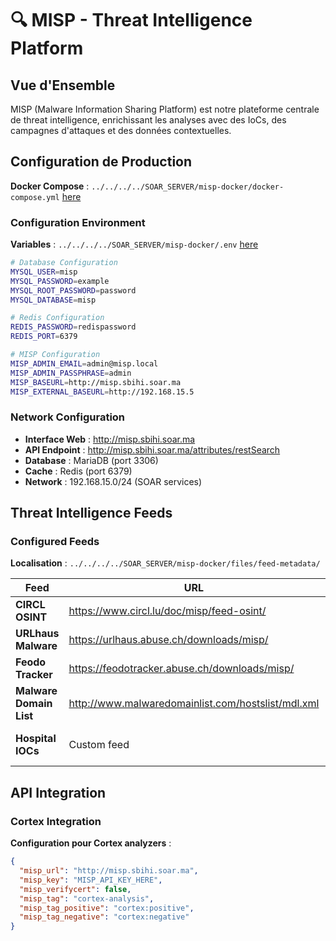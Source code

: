 # 🔍 MISP - Threat Intelligence Platform

## Vue d'Ensemble

MISP (Malware Information Sharing Platform) est notre plateforme centrale de threat intelligence, enrichissant les analyses avec des IoCs, des campagnes d'attaques et des données contextuelles.

## Configuration de Production

**Docker Compose** : `../../../../SOAR_SERVER/misp-docker/docker-compose.yml` [here](../../../../SOAR_SERVER/misp-docker/docker-compose.yml)


### Configuration Environment

**Variables** : `../../../../SOAR_SERVER/misp-docker/.env` [here](../../../../SOAR_SERVER/misp-docker/.env)

```bash
# Database Configuration
MYSQL_USER=misp
MYSQL_PASSWORD=example
MYSQL_ROOT_PASSWORD=password
MYSQL_DATABASE=misp

# Redis Configuration
REDIS_PASSWORD=redispassword
REDIS_PORT=6379

# MISP Configuration
MISP_ADMIN_EMAIL=admin@misp.local
MISP_ADMIN_PASSPHRASE=admin
MISP_BASEURL=http://misp.sbihi.soar.ma
MISP_EXTERNAL_BASEURL=http://192.168.15.5
```

### Network Configuration

- **Interface Web** : http://misp.sbihi.soar.ma
- **API Endpoint** : http://misp.sbihi.soar.ma/attributes/restSearch
- **Database** : MariaDB (port 3306)
- **Cache** : Redis (port 6379)
- **Network** : 192.168.15.0/24 (SOAR services)

## Threat Intelligence Feeds

### Configured Feeds

**Localisation** : `../../../../SOAR_SERVER/misp-docker/files/feed-metadata/`

| Feed | URL | Type | Fréquence | Description |
|------|-----|------|-----------|-------------|
| **CIRCL OSINT** | https://www.circl.lu/doc/misp/feed-osint/ | OSINT | Quotidienne | Indicateurs open source |
| **URLhaus Malware** | https://urlhaus.abuse.ch/downloads/misp/ | Malware URLs | Horaire | URLs malveillantes |
| **Feodo Tracker** | https://feodotracker.abuse.ch/downloads/misp/ | Botnet C&C | Horaire | Serveurs de commande |
| **Malware Domain List** | http://www.malwaredomainlist.com/hostslist/mdl.xml | Domaines | Quotidienne | Domaines suspects |
| **Hospital IOCs** | Custom feed | Internal | Real-time | IoCs spécifiques hôpital |


## API Integration

### Cortex Integration

**Configuration pour Cortex analyzers** :

```json
{
  "misp_url": "http://misp.sbihi.soar.ma",
  "misp_key": "MISP_API_KEY_HERE",
  "misp_verifycert": false,
  "misp_tag": "cortex-analysis",
  "misp_tag_positive": "cortex:positive",
  "misp_tag_negative": "cortex:negative"
}
```

